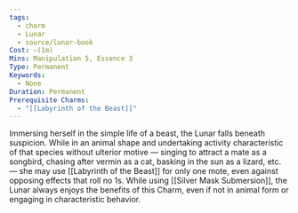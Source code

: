 ```yaml
---
tags:
  - charm
  - Lunar
  - source/lunar-book
Cost: —(1m)
Mins: Manipulation 5, Essence 3
Type: Permanent
Keywords:
  - None
Duration: Permanent
Prerequisite Charms:
  - "[[Labyrinth of the Beast]]"
---
```

Immersing herself in the simple life of a beast, the Lunar falls beneath suspicion. While in an animal shape and undertaking activity characteristic of that species without ulterior motive — singing to attract a mate as a songbird, chasing after vermin as a cat, basking in the sun as a lizard, etc. — she may use [[Labyrinth of the Beast]] for only one mote, even against opposing effects that roll no 1s. While using [[Silver Mask Submersion]], the Lunar always enjoys the benefits of this Charm, even if not in animal form or engaging in characteristic behavior.